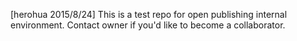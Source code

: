 [herohua 2015/8/24]
This is a test repo for open publishing internal environment.
Contact owner if you'd like to become a collaborator.